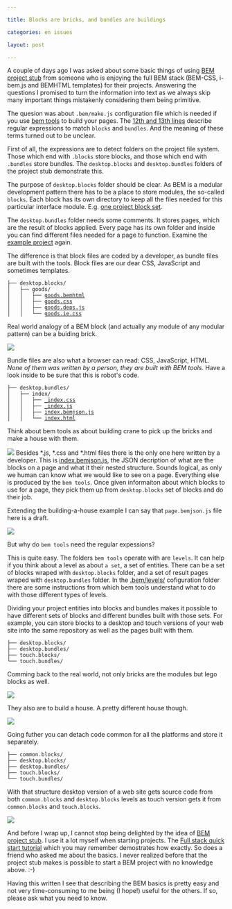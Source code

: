 ```yaml
---

title: Blocks are bricks, and bundles are buildings

categories: en issues

layout: post

---
```

A couple of days ago I was asked about some basic things of using [BEM project
stub](https://github.com/bem/project-stub/tree/14e24fd17ba66a357a2f6fcdce045065b4eb5d6c)
from someone who is enjoying the full BEM stack (BEM-CSS, i-bem.js and BEMHTML
templates) for their projects. Answering the questions I promised to turn the
information into text as we always skip many important things mistakenly
considering them being primitive.
<!--more-->

The quesion was about `.bem/make.js` configuration file which is needed if you
use [bem tools](http://bem.info/tools/bem/bem-tools/) to build your pages. The
[12th and 13th
lines](https://github.com/bem/project-stub/blob/14e24fd17ba66a357a2f6fcdce045065b4eb5d6c/.bem/make.js#L12)
describe regular expressions to match `blocks` and `bundles`. And the meaning of
these terms turned out to be unclear.

First of all, the expressions are to detect folders on the project file system.
Those which end with `.blocks` store blocks, and those which end with `.bundles`
store bundles. The `desktop.blocks` and `desktop.bundles` folders of the project
stub demonstrate this.

The purpose of `desktop.blocks` folder should be clear. As BEM is a modular
development pattern there has to be a place to store modules, the so-called
`blocks`. Each block has its own directory to keep all the files needed for this
particular interface module. E.g. [one project block
set](https://github.com/varya/online-shop-dummy/tree/master/desktop.blocks).

The `desktop.bundles` folder needs some comments. It stores pages, which are the
result of blocks applied. Every page has its own folder and inside you can find
different files needed for a page to function. Examine the [example
project](https://github.com/varya/online-shop-dummy/tree/gh-pages/desktop.bundles)
again.

The difference is that block files are coded by a developer, as bundle files are
built with the tools. Block files are our dear CSS, JavaScript and sometimes templates.

<pre><code>├── desktop.blocks/
│   ├── goods/
│   │   ├── <a href="https://github.com/varya/online-shop-dummy/blob/master/desktop.blocks/goods/goods.bemhtml">goods.bemhtml</a>
│   │   ├── <a href="https://github.com/varya/online-shop-dummy/blob/master/desktop.blocks/goods/goods.css">goods.css</a>
│   │   ├── <a href="https://github.com/varya/online-shop-dummy/blob/master/desktop.blocks/goods/goods.deps.js">goods.deps.js</a>
│   │   └── <a href="https://github.com/varya/online-shop-dummy/blob/master/desktop.blocks/goods/goods.ie.css">goods.ie.css</a></code></pre>

Real world analogy of a BEM block (and actually any module of any modular
pattern) can be a buiding brick.

<img
src="http://img-fotki.yandex.ru/get/6730/14441195.30/0_7e0f8_33c1c86c_L.jpg"/>

Bundle files are also what a browser can read: CSS, JavaScript, HTML. _None of
them was written by a person, they are built with BEM tools_. Have a look
inside to be sure that this is robot's code.

<pre><code>├── desktop.bundles/
│   ├── index/
│   │   ├── <a href="https://github.com/varya/online-shop-dummy/blob/gh-pages/desktop.bundles/index/_index.css">_index.css</a>
│   │   ├── <a href="https://github.com/varya/online-shop-dummy/blob/gh-pages/desktop.bundles/index/_index.js">_index.js</a>
│   │   ├── <a href="https://github.com/varya/online-shop-dummy/blob/gh-pages/desktop.bundles/index/index.bemjson.js">index.bemjson.js</a>
│   │   └── <a href="https://github.com/varya/online-shop-dummy/blob/gh-pages/desktop.bundles/index/index.html">index.html</a></code></pre>


Think about bem tools as about building crane to pick up the bricks and make a
house with them.

<img
src="http://img-fotki.yandex.ru/get/9058/14441195.30/0_7e0f3_ff76f66a_L.jpg"/>
Besides *.js, *.css and *.html files there is the only one here written by a
developer. This is
[index.bemjson.js](https://github.com/varya/online-shop-dummy/blob/gh-pages/desktop.bundles/index/index.bemjson.js),
the JSON decription of what are the blocks on a page and what it their nested
structure. Sounds logical, as only we human can know what we would like to see
on a page. Everything else is produced by the `bem tools`. Once given
informaiton about which blocks to use for a page, they pick them up from
`desktop.blocks` set of blocks and do their job.

Extending the building-a-house example I can say that `page.bemjson.js` file
here is a draft.

<img
src="http://img-fotki.yandex.ru/get/6704/14441195.30/0_7e1ba_9dacd537_L.jpg"/>

But why do `bem tools` need the regular expessions?

This is quite easy. The folders `bem tools` operate with are `levels`. It can
help if you think about a level as about `a set`, a set of entities. There can be
a set of blocks wraped with `desktop.blocks` folder, and a set of result pages
wraped with `desktop.bundles` folder. In the
[.bem/levels/](https://github.com/bem/project-stub/tree/14e24fd17ba66a357a2f6fcdce045065b4eb5d6c/.bem/levels)
cofiguration folder there are some instructions from which bem tools understand
what to do with those different types of levels.

Dividing your project entities into blocks and bundles makes it possible to have
different sets of blocks and different bundles built with those sets. For
example, you can store blocks to a desktop and touch versions of your web site
into the same repository as well as the pages built with them.

<pre><code>├── desktop.blocks/
├── desktop.bundles/
├── touch.blocks/
└── touch.bundles/</code></pre>

Comming back to the real world, not only bricks are the modules but lego blocks
as well.

<img
src="http://img-fotki.yandex.ru/get/6704/14441195.30/0_7e0f6_f69c7d44_L.jpg">

They also are to build a house. A pretty different house though.

<img
src="http://img-fotki.yandex.ru/get/9326/14441195.30/0_7e0f4_3d999550_L.jpg"/>

Going futher you can detach code common for all the platforms and store it
separately.

<pre><code>├── common.blocks/
├── desktop.blocks/
├── desktop.bundles/
├── touch.blocks/
└── touch.bundles/</code></pre>

With that structure desktop version of a web site gets source code from both
`common.blocks` and `desktop.blocks` levels as touch version gets it from
`common.blocks` and `touch.blocks`.

<img
src="http://img-fotki.yandex.ru/get/6725/14441195.30/0_7e0f5_3e107fd4_L.jpg"/>

And before I wrap up, I cannot stop being delighted by the idea of [BEM project
stub](https://github.com/bem/project-stub/). I use it a lot myself when starting
projects. The [Full stack quick start
tutorial](http://bem.info/articles/start-with-project-stub/) which you may
remember demostrates how exactly. So does a friend who asked me about the
basics. I never realized before that the project stub makes is possible to start
a BEM project with no knowledge above. :-)

Having this written I see that describing the BEM basics is pretty easy and not very
time-consuming to me being (I hope!) useful for the others. If so, please ask
what you need to know.
